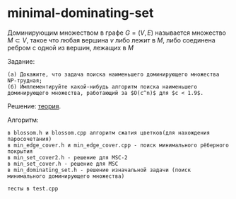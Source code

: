 # minimal-dominating-set

Доминирующим множеством в графе $G = (V, E)$ называется множество $M \subset V$, такое что любая вершина $v$ либо лежит в $M$, либо соединена ребром с одной из вершин, лежащих в $M$

Задание:

    (а) Докажите, что задача поиска наименьшего доминирующего множества NP-трудная;
    (б) Имплементируйте какой-нибудь алгоритм поиска наименьшего доминирующего множества, работающий за $O(c^n)$ для $c < 1.9$.

Решение:
[теория](Complexity.pdf).

Алгоритм:

    в blossom.h и blossom.cpp алгоритм сжатия цветков(для нахождения паросочетания)
    в min_edge_cover.h и min_edge_cover.cpp - поиск минимального рёберного покрытия
    в min_set_cover2.h - решение для MSC-2
    в min_set_cover.h - решение для MSC
    в min_dominating_set.h - решение изначальной задачи (поиск минимального доминирующего множества)
    
    тесты в test.cpp
